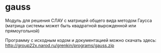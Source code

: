 gauss
=====

Модуль для решения СЛАУ с матрицей общего вида методом Гаусса
(матрица системы может быть квадратной вырожденной или прямоугольной)

Программу с исходным кодом и документацией можно скачать здесь:
http://group22x.narod.ru/grenkin/programs/gauss.zip
